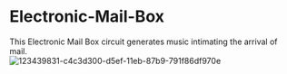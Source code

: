 # Electronic-Mail-Box
This Electronic Mail Box circuit generates music intimating the arrival of mail.
<br/>
![123439831-c4c3d300-d5ef-11eb-87b9-791f86df970e](https://user-images.githubusercontent.com/87816603/126649092-98bea486-c685-4ce8-9ac2-a048bf5c2ef1.gif)

